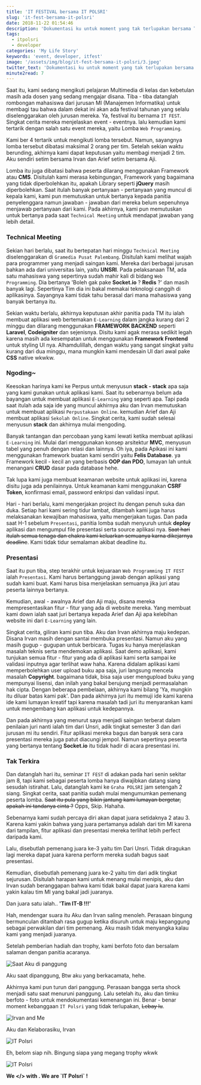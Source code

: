 ```yaml
---
title: 'IT FESTIVAL bersama IT POLSRI'
slug: 'it-fest-bersama-it-polsri'
date: 2018-11-22 01:54:46
description: 'Dokumentasi ku untuk moment yang tak terlupakan bersama Tim IT POLSRI'
tags:
  - itpolsri
  - developer
categories: 'My Life Story'
keywords: 'event, developer, itfest'
image: '/assets/img/blog/it-fest-bersama-it-polsri/3.jpeg'
twitter_text: 'Dokumentasi ku untuk moment yang tak terlupakan bersama Tim IT POLSRI - Sutan Nst'
minute2read: 7
---
```


Saat itu, kami sedang mengikuti pelajaran Multimedia di kelas dan kebetulan masih ada dosen yang sedang mengajar disana. Tiba - tiba datanglah rombongan mahasiswa dari jurusan MI (Manajemen Informatika) untuk membagi tau bahwa dalam dekat ini akan ada festival tahunan yang selalu diselenggarakan oleh jurusan mereka. Ya, festival itu bernama `IT FEST`. Singkat cerita mereka menjelaskan event - eventnya. lalu kemudian kami tertarik dengan salah satu event mereka, yaitu Lomba `Web Programming`.

Kami ber 4 tertarik untuk mengikuti lomba tersebut. Namun, sayangnya lomba tersebut dibatasi maksimal 2 orang per tim. Setelah sekian waktu berunding, akhirnya kami dapat keputusan yaitu membagi menjadi 2 tim. Aku sendiri setim bersama Irvan dan Arief setim bersama Aji.

Lomba itu juga dibatasi bahwa peserta dilarang menggunakan Framework atau **CMS**. Disitulah kami merasa kebingungan, Framework yang bagaimana yang tidak diperbolehkan itu, apakah Library seperti **jQuery** masih diperbolehkan. Saat itulah banyak pertanyaan - pertanyaan yang muncul di kepala kami, kami pun memutuskan untuk bertanya kepada panitia penyelenggara namun jawaban - jawaban dari mereka belum sepenuhnya menjawab pertanyaan dari kami. Pada akhirnya, kami pun memutuskan untuk bertanya pada saat `Technical Meeting` untuk mendapat jawaban yang lebih detail.

### Technical Meeting
Sekian hari berlalu, saat itu bertepatan hari minggu `Technical Meeting` diselenggarakan di `Gramedia Pusat Palembang`. Disitulah kami melihat wajah para programmer yang menjadi saingan kami. Mereka dari berbagai jurusan bahkan ada dari universitas lain, yaitu **UNSRI**. Pada pelaksanaan TM, ada satu mahasiswa yang sepertinya sudah mahir kali di bidang `Web Programming`. Dia bertanya 'Boleh gak pake **Socket.io** ? **Redis** ?' dan masih banyak lagi. Sepertinya Tim dia ini bakal memakai teknologi canggih di aplikasinya. Sayangnya kami tidak tahu berasal dari mana mahasiswa yang banyak bertanya itu.

Sekian waktu berlalu, akhirnya keputusan akhir panitia pada TM itu ialah membuat aplikasi web bertemakan `E-Learning` dalam jangka kurang dari 2 minggu dan dilarang menggunakan **FRAMEWORK BACKEND** seperti **Laravel**, **Codeigniter** dan sejenisnya. Disitu kami agak merasa sedikit legah karena masih ada kesempatan untuk menggunakan **Framework Frontend** untuk styling UI nya. Alhamdulillah, dengan waktu yang sangat singkat yaitu kurang dari dua minggu, mana mungkin kami mendesain UI dari awal pake **CSS** native wkwkw.

### Ngoding~
Keesokan harinya kami ke Perpus untuk menyusun **stack - stack** apa saja yang kami gunakan untuk aplikasi kami. Saat itu sebenarnya belum ada bayangan untuk membuat aplikasi `E-Learning` yang seperti apa. Tapi pada saat itulah ada saja ide yang muncul akhirnya aku dan Irvan memutuskan untuk membuat aplikasi `Perpustakaan Online`. kemudian Arief dan Aji membuat aplikasi `Sekolah Online`. Singkat cerita, kami sudah selesai menyusun **stack** dan akhirnya mulai mengoding.

Banyak tantangan dan percobaan yang kami lewati ketika membuat aplikasi `E-Learning` ini. Mulai dari menggunakan konsep arsitektur **MVC**, menyusun tabel yang penuh dengan relasi dan lainnya. Oh iya, pada Apikasi ini kami menggunakan framework buatan kami sendiri yaitu **Felis Database**. ya Framework kecil - kecil an yang berbasis **OOP dan PDO**, lumayan lah untuk menangani **CRUD** dasar pada database hehe.

Tak lupa kami juga membuat keamanan website untuk aplikasi ini, karena disitu juga ada penilainnya. Untuk keamanan kami menggunakan **CSRF Token**, konfirmasi email, password enkripsi dan validasi input.

Hari - hari berlalu, kami mengerjakan project itu dengan penuh suka dan duka. Setiap hari kami sering tidur lambat, ditambah kami juga harus melaksanakan kewajiban mahasiswa, yaitu mengerjakan tugas. Dan pada saat H-1 sebelum `Presentasi`, panitia lomba sudah menyuruh untuk **deploy** aplikasi dan mengumpul file presentasi serta source aplikasi nya. <del>Saat hari itulah semua tenaga dan chakra kami keluarkan semuanya karna dikejarnya deadline</del>. Kami tidak tidur semalaman akibat deadline itu.

### Presentasi
Saat itu pun tiba, step terakhir untuk kejuaraan `Web Programming IT FEST` ialah `Presentasi`. Kami harus bertanggung jawab dengan aplikasi yang sudah kami buat. Kami harus bisa menjelaskan semuanya jika juri atau peserta lainnya bertanya.

Kemudian, awal - awalnya Arief dan Aji maju, disana mereka mempresentasikan fitur - fitur yang ada di website mereka. Yang membuat kami down ialah saat juri bertanya kepada Arief dan Aji apa kelebihan website ini dari `E-Learning` yang lain.

Singkat cerita, giliran kami pun tiba. Aku dan Irvan akhirnya maju kedepan. Disana Irvan masih dengan santai membuka presentasi. Namun aku yang masih gugup - gugupan untuk berbicara. Tugas ku hanya menjelaskan masalah teknis serta mendemokan aplikasi. Saat demo aplikasi, kami tunjukan semua fitur - fitur yang ada di aplikasi kami serta sampai ke validasi inputnya agar terlihat waw haha. Karena didalam aplikasi kami memperbolehkan user upload buku apa saja, juri langsung mencela masalah **Copyright**. bagaimana tidak, bisa saja user mengupload buku yang mempunyai lisensi, dan inilah yang bakal berujung menjadi permasalahan hak cipta. Dengan beberapa pembelaan, akhirnya kami bilang 'Ya, mungkin itu diluar batas kami pak'. Dan pada akhirnya juri itu memuji ide kami karena ide kami lumayan kreatif tapi karena masalah tadi juri itu menyarankan kami untuk mengembang kan aplikasi untuk kedepannya.

Dan pada akhirnya yang menurut saya menjadi saingan terberat dalam penilaian juri nanti ialah tim dari Unsri, adik tingkat semester 3 dan dari jurusan mi itu sendiri. Fitur aplikasi mereka bagus dan banyak sera cara presentasi mereka juga patut diacungi jempol. Namun sepertinya peserta yang bertanya tentang **Socket.io** itu tidak hadir di acara presentasi ini.

### Tak Terkira
Dan datanglah hari itu, seminar `IT FEST` di adakan pada hari senin sekitar jam 8, tapi kami sebagai peserta lomba hanya diwajibkan datang siang sesudah istirahat. Lalu, datanglah kami ke `Graha POLSRI` jam setengah 2 siang. Singkat cerita, saat panitia sudah mulai mengumumkan pemenang peserta lomba. <del>Saat itu pula yang bikin jantung kami lumayan bergetar, apakah ini tandanya cinta ?</del> Opps, Skip. Hahaha.

Sebenarnya kami sudah percaya diri akan dapat juara setidaknya 2 atau 3. Karena kami yakin bahwa yang juara pertamanya adalah dari tim MI karena dari tampilan, fitur aplikasi dan presentasi mereka terlihat lebih perfect daripada kami.

Lalu, disebutlah pemenang juara ke-3 yaitu tim Dari Unsri. Tidak diragukan lagi mereka dapat juara karena perform mereka sudah bagus saat presentasi.

Kemudian, disebutlah pemenang juara ke-2 yaitu tim dari adik tingkat sejurusan. Disitulah harapan kami untuk menang mulai menipis, aku dan Irvan sudah beranggapan bahwa kami tidak bakal dapat juara karena kami yakin kalau tim MI yang bakal jadi juaranya.

Dan juara satu ialah.. **'Tim IT-B !!!'**

Hah, mendengar suara itu Aku dan Irvan saling menoleh. Perasaan bingung bermunculan ditambah rasa gugup ketika disuruh untuk maju kepanggung sebagai perwakilan dari tim pemenang. Aku masih tidak menyangka kalau kami yang menjadi juaranya.

Setelah pemberian hadiah dan trophy, kami berfoto foto dan bersalam salaman dengan panitia acaranya.

<p class="text-xs-center"><img src="/assets/img/blog/it-fest-bersama-it-polsri/4.jpeg" alt="Saat Aku di panggung" /></p>
<p class="text-xs-center">Aku saat dipanggung, Btw aku yang berkacamata, hehe.</p>

Akhirnya kami pun turun dari panggung. Perasaan bangga serta shock menjadi satu saat menuruni panggung. Lalu setelah itu, aku dan timku berfoto - foto untuk mendokumentasi kemenangan ini. Benar - benar moment kebanggaan `IT Polsri` yang tidak terlupakan, <del>Lebay lu</del>.

<p class="text-xs-center"><img src="/assets/img/blog/it-fest-bersama-it-polsri/1.jpeg" alt="Irvan and Me" /></p>
<p class="text-xs-center">Aku dan Kelaborasiku, Irvan</p>

<p class="text-xs-center"><img src="/assets/img/blog/it-fest-bersama-it-polsri/2.jpeg" alt="IT Polsri" /></p>
<p class="text-xs-center">Eh, belom siap nih. Bingung siapa yang megang trophy wkwk
<p class="text-xs-center"><img src="/assets/img/blog/it-fest-bersama-it-polsri/3.jpeg" alt="IT Polsri" /></p>
<p class="text-xs-center"><b>We &lt;/&gt; with <i class="em em-heart"></i>. We are `IT Polsri` !</p>
